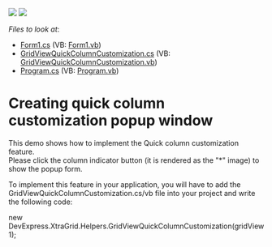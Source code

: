 <!-- default badges list -->
[![](https://img.shields.io/badge/Open_in_DevExpress_Support_Center-FF7200?style=flat-square&logo=DevExpress&logoColor=white)](https://supportcenter.devexpress.com/ticket/details/E991)
[![](https://img.shields.io/badge/📖_How_to_use_DevExpress_Examples-e9f6fc?style=flat-square)](https://docs.devexpress.com/GeneralInformation/403183)
<!-- default badges end -->
<!-- default file list -->
*Files to look at*:

* [Form1.cs](./CS/E991/Form1.cs) (VB: [Form1.vb](./VB/E991/Form1.vb))
* [GridViewQuickColumnCustomization.cs](./CS/E991/GridViewQuickColumnCustomization.cs) (VB: [GridViewQuickColumnCustomization.vb](./VB/E991/GridViewQuickColumnCustomization.vb))
* [Program.cs](./CS/E991/Program.cs) (VB: [Program.vb](./VB/E991/Program.vb))
<!-- default file list end -->
# Creating quick column customization popup window


<p>This demo shows how to implement the Quick column customization feature.<br />
Please click the column indicator button (it is rendered as the "*" image) to show the popup form.</p><p>To implement this feature in your application, you will have to add the GridViewQuickColumnCustomization.cs/vb  file into your project and write the following code:</p><p>new DevExpress.XtraGrid.Helpers.GridViewQuickColumnCustomization(gridView1);</p>

<br/>


